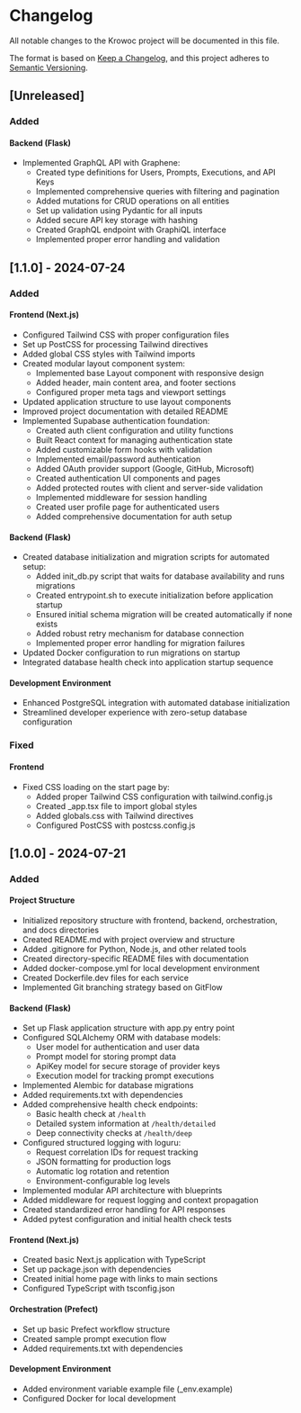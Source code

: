 # Changelog

All notable changes to the Krowoc project will be documented in this file.

The format is based on [Keep a Changelog](https://keepachangelog.com/en/1.0.0/),
and this project adheres to [Semantic Versioning](https://semver.org/spec/v2.0.0.html).

## [Unreleased]

### Added

#### Backend (Flask)
- Implemented GraphQL API with Graphene:
  - Created type definitions for Users, Prompts, Executions, and API Keys
  - Implemented comprehensive queries with filtering and pagination
  - Added mutations for CRUD operations on all entities
  - Set up validation using Pydantic for all inputs
  - Added secure API key storage with hashing
  - Created GraphQL endpoint with GraphiQL interface
  - Implemented proper error handling and validation

## [1.1.0] - 2024-07-24

### Added

#### Frontend (Next.js)
- Configured Tailwind CSS with proper configuration files
- Set up PostCSS for processing Tailwind directives
- Added global CSS styles with Tailwind imports
- Created modular layout component system:
  - Implemented base Layout component with responsive design
  - Added header, main content area, and footer sections
  - Configured proper meta tags and viewport settings
- Updated application structure to use layout components
- Improved project documentation with detailed README
- Implemented Supabase authentication foundation:
  - Created auth client configuration and utility functions
  - Built React context for managing authentication state
  - Added customizable form hooks with validation
  - Implemented email/password authentication
  - Added OAuth provider support (Google, GitHub, Microsoft)
  - Created authentication UI components and pages
  - Added protected routes with client and server-side validation
  - Implemented middleware for session handling
  - Created user profile page for authenticated users
  - Added comprehensive documentation for auth setup

#### Backend (Flask)
- Created database initialization and migration scripts for automated setup:
  - Added init_db.py script that waits for database availability and runs migrations
  - Created entrypoint.sh to execute initialization before application startup
  - Ensured initial schema migration will be created automatically if none exists
  - Added robust retry mechanism for database connection
  - Implemented proper error handling for migration failures
- Updated Docker configuration to run migrations on startup
- Integrated database health check into application startup sequence

#### Development Environment
- Enhanced PostgreSQL integration with automated database initialization
- Streamlined developer experience with zero-setup database configuration

### Fixed

#### Frontend
- Fixed CSS loading on the start page by:
  - Added proper Tailwind CSS configuration with tailwind.config.js
  - Created _app.tsx file to import global styles
  - Added globals.css with Tailwind directives
  - Configured PostCSS with postcss.config.js

## [1.0.0] - 2024-07-21

### Added

#### Project Structure
- Initialized repository structure with frontend, backend, orchestration, and docs directories
- Created README.md with project overview and structure
- Added .gitignore for Python, Node.js, and other related tools
- Created directory-specific README files with documentation
- Added docker-compose.yml for local development environment
- Created Dockerfile.dev files for each service
- Implemented Git branching strategy based on GitFlow

#### Backend (Flask)
- Set up Flask application structure with app.py entry point
- Configured SQLAlchemy ORM with database models:
  - User model for authentication and user data
  - Prompt model for storing prompt data
  - ApiKey model for secure storage of provider keys
  - Execution model for tracking prompt executions
- Implemented Alembic for database migrations
- Added requirements.txt with dependencies
- Added comprehensive health check endpoints:
  - Basic health check at `/health`
  - Detailed system information at `/health/detailed`
  - Deep connectivity checks at `/health/deep`
- Configured structured logging with loguru:
  - Request correlation IDs for request tracking
  - JSON formatting for production logs
  - Automatic log rotation and retention
  - Environment-configurable log levels
- Implemented modular API architecture with blueprints
- Added middleware for request logging and context propagation
- Created standardized error handling for API responses
- Added pytest configuration and initial health check tests

#### Frontend (Next.js)
- Created basic Next.js application with TypeScript
- Set up package.json with dependencies
- Created initial home page with links to main sections
- Configured TypeScript with tsconfig.json

#### Orchestration (Prefect)
- Set up basic Prefect workflow structure
- Created sample prompt execution flow
- Added requirements.txt with dependencies

#### Development Environment
- Added environment variable example file (_env.example)
- Configured Docker for local development

